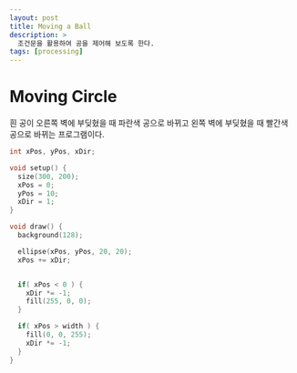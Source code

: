 ```yaml
---
layout: post
title: Moving a Ball
description: >
  조건문을 활용하여 공을 제어해 보도록 한다.
tags: [processing]
---
```


# Moving Circle

흰 공이 오른쪽 벽에 부딪혔을 때 파란색 공으로 바뀌고 왼쪽 벽에 부딪혔을 때 빨간색 공으로 바뀌는 프로그램이다.

```cpp
int xPos, yPos, xDir;

void setup() {
  size(300, 200);
  xPos = 0;
  yPos = 10;
  xDir = 1;
}

void draw() {
  background(128);

  ellipse(xPos, yPos, 20, 20);
  xPos += xDir;


  if( xPos < 0 ) {
    xDir *= -1;
    fill(255, 0, 0);
  }

  if( xPos > width ) {
    fill(0, 0, 255);
    xDir *= -1;
  }
}
```
